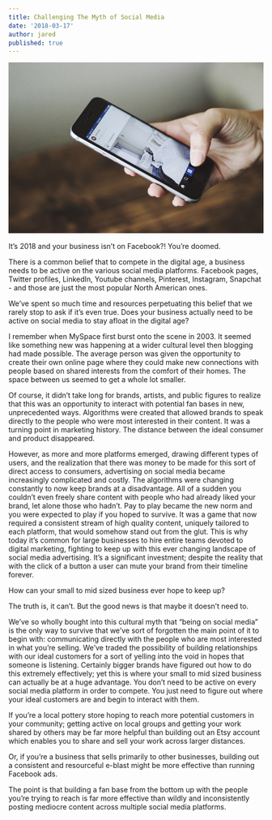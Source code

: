 ```yaml
---
title: Challenging The Myth of Social Media
date: '2018-03-17'
author: jared
published: true
---
```


![](./media/social.jpg)

It’s 2018 and your business isn’t on Facebook?! You’re doomed.

There is a common belief that to compete in the digital age, a business needs to be active on the various social media platforms. Facebook pages, Twitter profiles, LinkedIn, Youtube channels, Pinterest, Instagram, Snapchat - and those are just the most popular North American ones.

We’ve spent so much time and resources perpetuating this belief that we rarely stop to ask if it’s even true. Does your business actually need to be active on social media to stay afloat in the digital age?

I remember when MySpace first burst onto the scene in 2003. It seemed like something new was happening at a wider cultural level then blogging had made possible. The average person was given the opportunity to create their own online page where they could make new connections with people based on shared interests from the comfort of their homes. The space between us seemed to get a whole lot smaller.

Of course, it didn’t take long for brands, artists, and public figures to realize that this was an opportunity to interact with potential fan bases in new, unprecedented ways. Algorithms were created that allowed brands to speak directly to the people who were most interested in their content. It was a turning point in marketing history. The distance between the ideal consumer and product disappeared.

However, as more and more platforms emerged, drawing different types of users, and the realization that there was money to be made for this sort of direct access to consumers, advertising on social media became increasingly complicated and costly. The algorithms were changing constantly to now keep brands at a disadvantage. All of a sudden you couldn’t even freely share content with people who had already liked your brand, let alone those who hadn’t. Pay to play became the new norm and you were expected to play if you hoped to survive. It was a game that now required a consistent stream of high quality content, uniquely tailored to each platform, that would somehow stand out from the glut. This is why today it’s common for large businesses to hire entire teams devoted to digital marketing, fighting to keep up with this ever changing landscape of social media advertising. It’s a significant investment; despite the reality that with the click of a button a user can mute your brand from their timeline forever.

How can your small to mid sized business ever hope to keep up?

The truth is, it can’t. But the good news is that maybe it doesn’t need to.

We’ve so wholly bought into this cultural myth that “being on social media” is the only way to survive that we’ve sort of forgotten the main point of it to begin with: communicating directly with the people who are most interested in what you’re selling. We’ve traded the possibility of building relationships with our ideal customers for a sort of yelling into the void in hopes that someone is listening. Certainly bigger brands have figured out how to do this extremely effectively; yet this is where your small to mid sized business can actually be at a huge advantage. You don’t need to be active on every social media platform in order to compete. You just need to figure out where your ideal customers are and begin to interact with them.

If you’re a local pottery store hoping to reach more potential customers in your community; getting active on local groups and getting your work shared by others may be far more helpful than building out an Etsy account which enables you to share and sell your work across larger distances.

Or, if you’re a business that sells primarily to other businesses, building out a consistent and resourceful e-blast might be more effective than running Facebook ads.

The point is that building a fan base from the bottom up with the people you’re trying to reach is far more effective than wildly and inconsistently posting mediocre content across multiple social media platforms.
